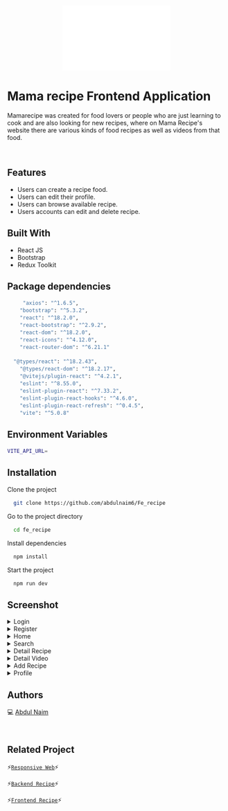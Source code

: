 <div align="center">
 <img height="150" width="250" src="./src/assets/barbecue 1 (1).png"  />
</div>

# Mama recipe Frontend Application

Mamarecipe was created for food lovers or people who are just learning to cook and are also looking for new recipes, where on Mama Recipe's website there are various kinds of food recipes as well as videos from that food.

<br />

## Features

- Users can create a recipe food.
- Users can edit their profile.
- Users can browse available recipe.
- Users accounts can edit and delete recipe.

## Built With

- React JS
- Bootstrap
- Redux Toolkit

## Package dependencies

```bash
	 "axios": "^1.6.5",
    "bootstrap": "^5.3.2",
    "react": "^18.2.0",
    "react-bootstrap": "^2.9.2",
    "react-dom": "^18.2.0",
    "react-icons": "^4.12.0",
    "react-router-dom": "^6.21.1"

  "@types/react": "^18.2.43",
    "@types/react-dom": "^18.2.17",
    "@vitejs/plugin-react": "^4.2.1",
    "eslint": "^8.55.0",
    "eslint-plugin-react": "^7.33.2",
    "eslint-plugin-react-hooks": "^4.6.0",
    "eslint-plugin-react-refresh": "^0.4.5",
    "vite": "^5.0.8"
```

## Environment Variables

```bash
VITE_API_URL=
```

## Installation

Clone the project

```bash
  git clone https://github.com/abdulnaim6/Fe_recipe
```

Go to the project directory

```bash
  cd fe_recipe
```

Install dependencies

```bash
  npm install
```

Start the project

```bash
  npm run dev
```

## Screenshot

<details>
  <summary>
    Login
  </summary>
<img src="./screenshot/login.png" alt="Login Page" />
</details>
<details>
  <summary>
    Register
  </summary>
<img src="./screenshot/register.png" alt="Register Page" />
</details>
<details>
  <summary>
    Home
  </summary>
<img src="./screenshot/home.png" alt="Home Page" />
</details>
<details>
  <summary>
    Search
  </summary>
<img src="./screenshot/searchpage (2).png" alt="Search Page" />
</details>
<details>
  <summary>
    Detail Recipe
  </summary>
<img src="./screenshot/detailrecipe.png" alt="detail recipe Page" />
</details>
<details>
  <summary>
    Detail Video
  </summary>
<img src="./screenshot/video.png" alt="detail video Page" />
</details>
<details>
  <summary>
    Add Recipe
  </summary>
<img src="./screenshot/addRecipe.png" alt="addrecipe Page" />
</details>
<details>
  <summary>
    Profile
  </summary>
<!-- <img src="screenshot/profile.png" alt="profile Page" /> -->
</details>

## Authors

💻 [Abdul Naim](https://github.com/abdulnaim6)

<br />

## Related Project

⚡[`Responsive Web`](https://github.com/abdulnaim6/Responsive_web)⚡

⚡[`Backend Recipe`](https://github.com/abdulnaim6/Be_recipe)⚡

⚡[`Frontend Recipe`](https://github.com/abdulnaim6/Fe_recipe)⚡
